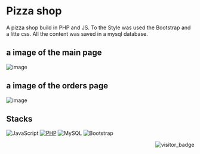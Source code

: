 # Pizza shop 
A pizza shop build in PHP and JS.
To the Style was used the Bootstrap and a litte css.
All the content was saved in a mysql database. 

## a image of the main page 
![image](https://github.com/user-attachments/assets/cddddae6-e9d3-4952-abd1-7ed6f4d41f2f)

## a image of the orders page 
![image](https://github.com/user-attachments/assets/83398411-3dfc-437b-ba2f-54efe7426bf5)

## Stacks
![JavaScript](https://img.shields.io/badge/javascript-%23323330.svg?style=for-the-badge&logo=javascript&logoColor=%23F7DF1E)
[![PHP](https://img.shields.io/badge/PHP-777BB4?style=for-the-badge&logo=php&logoColor=white)]()
![MySQL](https://img.shields.io/badge/mysql-4479A1.svg?style=for-the-badge&logo=mysql&logoColor=white)
![Bootstrap](https://img.shields.io/badge/bootstrap-%238511FA.svg?style=for-the-badge&logo=bootstrap&logoColor=white)
<center>
<img align="right" src="http://ForTheBadge.com/images/badges/built-with-love.svg" alt="visitor_badge">
</center>
